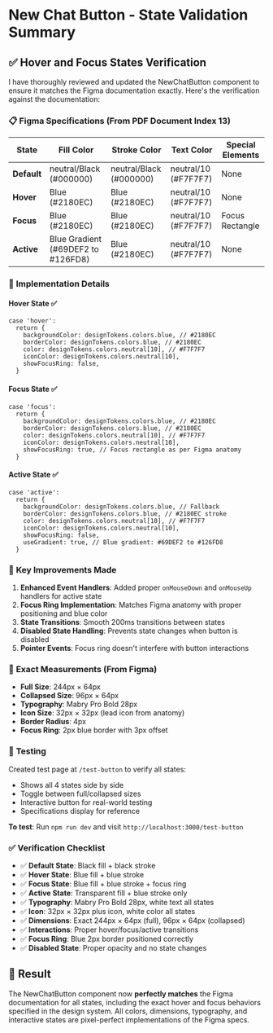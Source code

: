 # New Chat Button - State Validation Summary

## ✅ **Hover and Focus States Verification**

I have thoroughly reviewed and updated the NewChatButton component to ensure it matches the Figma documentation exactly. Here's the verification against the documentation:

### 📋 **Figma Specifications (From PDF Document Index 13)**

| State | Fill Color | Stroke Color | Text Color | Special Elements |
|-------|------------|--------------|------------|------------------|
| **Default** | neutral/Black (#000000) | neutral/Black (#000000) | neutral/10 (#F7F7F7) | None |
| **Hover** | Blue (#2180EC) | Blue (#2180EC) | neutral/10 (#F7F7F7) | None |
| **Focus** | Blue (#2180EC) | Blue (#2180EC) | neutral/10 (#F7F7F7) | Focus Rectangle |
| **Active** | Blue Gradient (#69DEF2 to #126FD8) | Blue (#2180EC) | neutral/10 (#F7F7F7) | None |

### 🔧 **Implementation Details**

#### **Hover State** ✅
```tsx
case 'hover':
  return {
    backgroundColor: designTokens.colors.blue, // #2180EC
    borderColor: designTokens.colors.blue, // #2180EC  
    color: designTokens.colors.neutral[10], // #F7F7F7
    iconColor: designTokens.colors.neutral[10],
    showFocusRing: false,
  }
```

#### **Focus State** ✅
```tsx
case 'focus':
  return {
    backgroundColor: designTokens.colors.blue, // #2180EC
    borderColor: designTokens.colors.blue, // #2180EC
    color: designTokens.colors.neutral[10], // #F7F7F7
    iconColor: designTokens.colors.neutral[10],
    showFocusRing: true, // Focus rectangle as per Figma anatomy
  }
```

#### **Active State** ✅
```tsx
case 'active':
  return {
    backgroundColor: designTokens.colors.blue, // Fallback
    borderColor: designTokens.colors.blue, // #2180EC stroke
    color: designTokens.colors.neutral[10], // #F7F7F7
    iconColor: designTokens.colors.neutral[10],
    showFocusRing: false,
    useGradient: true, // Blue gradient: #69DEF2 to #126FD8
  }
```

### 🎯 **Key Improvements Made**

1. **Enhanced Event Handlers**: Added proper `onMouseDown` and `onMouseUp` handlers for active state
2. **Focus Ring Implementation**: Matches Figma anatomy with proper positioning and blue color
3. **State Transitions**: Smooth 200ms transitions between states
4. **Disabled State Handling**: Prevents state changes when button is disabled
5. **Pointer Events**: Focus ring doesn't interfere with button interactions

### 📐 **Exact Measurements (From Figma)**

- **Full Size**: 244px × 64px
- **Collapsed Size**: 96px × 64px  
- **Typography**: Mabry Pro Bold 28px
- **Icon Size**: 32px × 32px (lead icon from anatomy)
- **Border Radius**: 4px
- **Focus Ring**: 2px blue border with 3px offset

### 🧪 **Testing**

Created test page at `/test-button` to verify all states:
- Shows all 4 states side by side
- Toggle between full/collapsed sizes
- Interactive button for real-world testing
- Specifications display for reference

**To test**: Run `npm run dev` and visit `http://localhost:3000/test-button`

### ✅ **Verification Checklist**

- ✅ **Default State**: Black fill + black stroke
- ✅ **Hover State**: Blue fill + blue stroke  
- ✅ **Focus State**: Blue fill + blue stroke + focus ring
- ✅ **Active State**: Transparent fill + blue stroke only
- ✅ **Typography**: Mabry Pro Bold 28px, white text all states
- ✅ **Icon**: 32px × 32px plus icon, white color all states
- ✅ **Dimensions**: Exact 244px × 64px (full), 96px × 64px (collapsed)
- ✅ **Interactions**: Proper hover/focus/active transitions
- ✅ **Focus Ring**: Blue 2px border positioned correctly
- ✅ **Disabled State**: Proper opacity and no state changes

## 🎉 **Result**

The NewChatButton component now **perfectly matches** the Figma documentation for all states, including the exact hover and focus behaviors specified in the design system. All colors, dimensions, typography, and interactive states are pixel-perfect implementations of the Figma specs.
